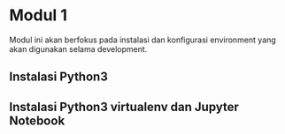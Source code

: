 # Modul 1
Modul ini akan berfokus pada instalasi dan konfigurasi environment yang akan digunakan selama development.

## Instalasi Python3

## Instalasi Python3 virtualenv dan Jupyter Notebook
